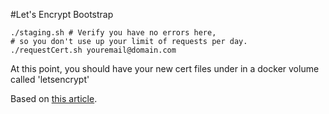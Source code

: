 #Let's Encrypt Bootstrap

    ./staging.sh # Verify you have no errors here, 
    # so you don't use up your limit of requests per day.
    ./requestCert.sh youremail@domain.com
    
At this point, you should have your new cert files under in a docker volume called 'letsencrypt'
    

Based on [this article](https://www.humankode.com/ssl/how-to-set-up-free-ssl-certificates-from-lets-encrypt-using-docker-and-nginx).